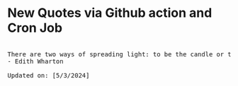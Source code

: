 # New Quotes via Github action and Cron Job

<pre>
<!-- #quote -->
There are two ways of spreading light: to be the candle or the mirror that reflects it.
- Edith Wharton

Updated on: [5/3/2024]
<!-- #quoteEnd -->
</pre>
